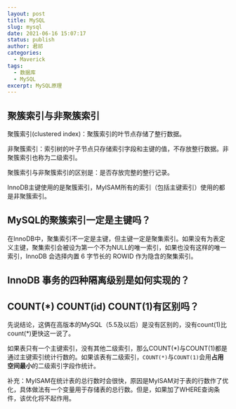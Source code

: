 ```yaml
---
layout: post
title: MySQL
slug: mysql
date: 2021-06-16 15:07:17
status: publish
author: 君祁
categories:
  - Maverick 
tags:
  - 数据库
  - MySQL
excerpt: MySQL原理
---
```


## 聚簇索引与非聚簇索引
聚簇索引(clustered index)：聚簇索引的叶节点存储了整行数据。

非聚簇索引：索引树的叶子节点只存储索引字段和主键的值，不存放整行数据。非聚簇索引也称为二级索引。

聚簇索引与非聚簇索引的区别是：是否存放完整的整行记录。

InnoDB主键使用的是聚簇索引，MyISAM所有的索引（包括主键索引）使用的都是非聚簇索引。

## MySQL的聚簇索引一定是主键吗？
在InnoDB中，聚集索引不一定是主键，但主键一定是聚集索引。如果没有为表定义主键，聚集索引会被设为第一个不为NULL的唯一索引，如果也没有这样的唯一索引，InnoDB 会选择内置 6 字节长的 ROWID 作为隐含的聚集索引。

## InnoDB 事务的四种隔离级别是如何实现的？

## COUNT(*) COUNT(id) COUNT(1)有区别吗？
先说结论，这俩在高版本的MySQL（5.5及以后）是没有区别的，没有count(1)比count(*)更快这一说了。

如果表只有一个主键索引，没有其他二级索引，那么COUNT(*)与COUNT(1)都是通过主键索引统计行数的。如果该表有二级索引，`COUNT(*)`与`COUNT(1)`会用**占用空间最小**的二级索引字段作统计。

补充：MyISAM在统计表的总行数时会很快，原因是MyISAM对于表的行数作了优化，具体做法有一个变量用于存储表的总行数。但是，如果加了WHERE查询条件，该优化将不起作用。
